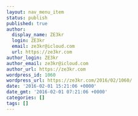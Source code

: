 ```yaml
---
layout: nav_menu_item
status: publish
published: true
author:
  display_name: ZE3kr
  login: ZE3kr
  email: ze3kr@icloud.com
  url: https://ze3kr.com
author_login: ZE3kr
author_email: ze3kr@icloud.com
author_url: https://ze3kr.com
wordpress_id: 1060
wordpress_url: https://ze3kr.com/2016/02/1060/
date: '2016-02-01 15:21:06 +0000'
date_gmt: '2016-02-01 07:21:06 +0000'
categories: []
tags: []
---
```



